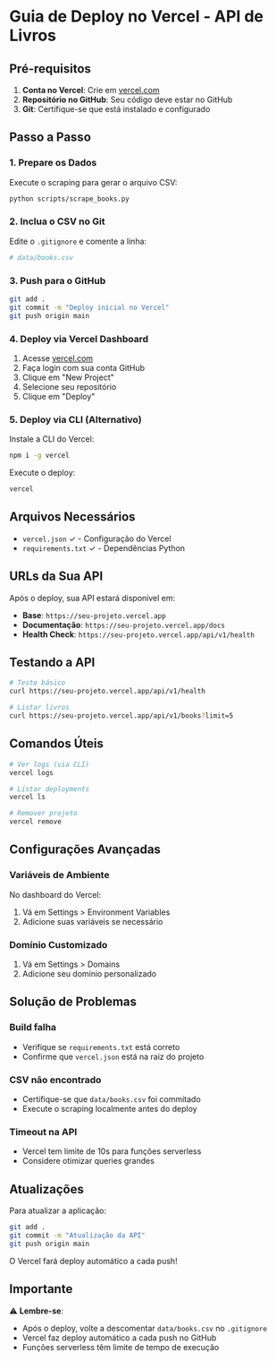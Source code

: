 # Guia de Deploy no Vercel - API de Livros

## Pré-requisitos

1. **Conta no Vercel**: Crie em [vercel.com](https://vercel.com)
2. **Repositório no GitHub**: Seu código deve estar no GitHub
3. **Git**: Certifique-se que está instalado e configurado

## Passo a Passo

### 1. Prepare os Dados
Execute o scraping para gerar o arquivo CSV:
```bash
python scripts/scrape_books.py
```

### 2. Inclua o CSV no Git
Edite o `.gitignore` e comente a linha:
```bash
# data/books.csv
```

### 3. Push para o GitHub
```bash
git add .
git commit -m "Deploy inicial no Vercel"
git push origin main
```

### 4. Deploy via Vercel Dashboard

1. Acesse [vercel.com](https://vercel.com)
2. Faça login com sua conta GitHub
3. Clique em "New Project"
4. Selecione seu repositório
5. Clique em "Deploy"

### 5. Deploy via CLI (Alternativo)

Instale a CLI do Vercel:
```bash
npm i -g vercel
```

Execute o deploy:
```bash
vercel
```

## Arquivos Necessários

- `vercel.json` ✓ - Configuração do Vercel
- `requirements.txt` ✓ - Dependências Python

## URLs da Sua API

Após o deploy, sua API estará disponível em:
- **Base**: `https://seu-projeto.vercel.app`
- **Documentação**: `https://seu-projeto.vercel.app/docs`
- **Health Check**: `https://seu-projeto.vercel.app/api/v1/health`

## Testando a API

```bash
# Teste básico
curl https://seu-projeto.vercel.app/api/v1/health

# Listar livros
curl https://seu-projeto.vercel.app/api/v1/books?limit=5
```

## Comandos Úteis

```bash
# Ver logs (via CLI)
vercel logs

# Listar deployments
vercel ls

# Remover projeto
vercel remove
```

## Configurações Avançadas

### Variáveis de Ambiente
No dashboard do Vercel:
1. Vá em Settings > Environment Variables
2. Adicione suas variáveis se necessário

### Domínio Customizado
1. Vá em Settings > Domains
2. Adicione seu domínio personalizado

## Solução de Problemas

### Build falha
- Verifique se `requirements.txt` está correto
- Confirme que `vercel.json` está na raiz do projeto

### CSV não encontrado
- Certifique-se que `data/books.csv` foi commitado
- Execute o scraping localmente antes do deploy

### Timeout na API
- Vercel tem limite de 10s para funções serverless
- Considere otimizar queries grandes

## Atualizações

Para atualizar a aplicação:
```bash
git add .
git commit -m "Atualização da API"
git push origin main
```

O Vercel fará deploy automático a cada push!

## Importante

⚠️ **Lembre-se**: 
- Após o deploy, volte a descomentar `data/books.csv` no `.gitignore`
- Vercel faz deploy automático a cada push no GitHub
- Funções serverless têm limite de tempo de execução